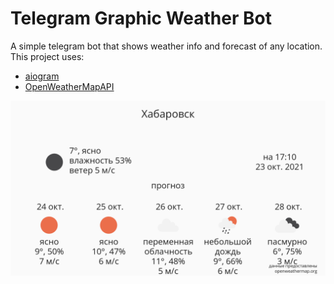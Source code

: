 # Telegram Graphic Weather Bot
A simple telegram bot that shows weather info and forecast of any location.
This project uses:
* [aiogram](https://github.com/aiogram/aiogram)
* [OpenWeatherMapAPI](https://openweathermap.org/api)

![Example image](example.png)

